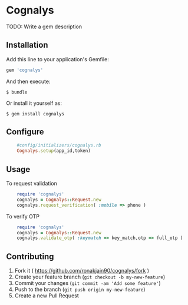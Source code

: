 # Cognalys

TODO: Write a gem description

## Installation

Add this line to your application's Gemfile:

```ruby
gem 'cognalys'
```

And then execute:

    $ bundle

Or install it yourself as:

    $ gem install cognalys

## Configure

```ruby
    #config/initializers/cognalys.rb
    Cognalys.setup(app_id,token)
```

## Usage

To request validation

```ruby
    require 'cognalys'
    cognalys = Cognalys::Request.new
    cognalys.request_verification( :mobile => phone )

```

To verify OTP

```ruby
    require 'cognalys'
    cognalys = Cognalys::Request.new
    cognalys.validate_otp( :keymatch => key_match,otp => full_otp )
```



## Contributing

1. Fork it ( https://github.com/ronakjain90/cognalys/fork )
2. Create your feature branch (`git checkout -b my-new-feature`)
3. Commit your changes (`git commit -am 'Add some feature'`)
4. Push to the branch (`git push origin my-new-feature`)
5. Create a new Pull Request
